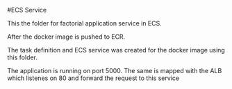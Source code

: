 #ECS Service

This the folder for factorial application service in ECS.

After the docker image is pushed to ECR.

The task definition and ECS service was created for the docker image using this folder.

The application is running on port 5000. The same is mapped with the ALB which listenes on 80 and forward the request to this service